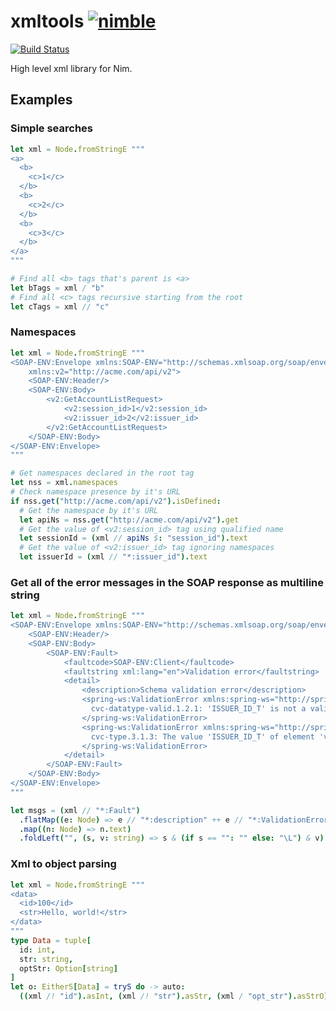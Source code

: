 # xmltools [![nimble](https://raw.githubusercontent.com/yglukhov/nimble-tag/master/nimble.png)](https://github.com/yglukhov/nimble-tag)

[![Build Status](https://travis-ci.org/vegansk/xmltools.svg?branch=master)](https://travis-ci.org/vegansk/xmltools)

High level xml library for Nim.

## Examples ##

### Simple searches ###

```nim
let xml = Node.fromStringE """
<a>
  <b>
    <c>1</c>
  </b>
  <b>
    <c>2</c>
  </b>
  <b>
    <c>3</c>
  </b>
</a>
"""

# Find all <b> tags that's parent is <a>
let bTags = xml / "b"
# Find all <c> tags recursive starting from the root
let cTags = xml // "c"
```

### Namespaces ###

```nim
let xml = Node.fromStringE """
<SOAP-ENV:Envelope xmlns:SOAP-ENV="http://schemas.xmlsoap.org/soap/envelope/"
    xmlns:v2="http://acme.com/api/v2">
    <SOAP-ENV:Header/>
    <SOAP-ENV:Body>
        <v2:GetAccountListRequest>
            <v2:session_id>1</v2:session_id>
            <v2:issuer_id>2</v2:issuer_id>
        </v2:GetAccountListRequest>
    </SOAP-ENV:Body>
</SOAP-ENV:Envelope>
"""

# Get namespaces declared in the root tag
let nss = xml.namespaces
# Check namespace presence by it's URL
if nss.get("http://acme.com/api/v2").isDefined:
  # Get the namespace by it's URL
  let apiNs = nss.get("http://acme.com/api/v2").get
  # Get the value of <v2:session_id> tag using qualified name
  let sessionId = (xml // apiNs $: "session_id").text
  # Get the value of <v2:issuer_id> tag ignoring namespaces
  let issuerId = (xml // "*:issuer_id").text
```

### Get all of the error messages in the SOAP response as multiline string ###

```nim
let xml = Node.fromStringE """
<SOAP-ENV:Envelope xmlns:SOAP-ENV="http://schemas.xmlsoap.org/soap/envelope/">
    <SOAP-ENV:Header/>
    <SOAP-ENV:Body>
        <SOAP-ENV:Fault>
            <faultcode>SOAP-ENV:Client</faultcode>
            <faultstring xml:lang="en">Validation error</faultstring>
            <detail>
                <description>Schema validation error</description>
                <spring-ws:ValidationError xmlns:spring-ws="http://springframework.org/spring-ws">
                  cvc-datatype-valid.1.2.1: 'ISSUER_ID_T' is not a valid value for 'integer'.
                </spring-ws:ValidationError>
                <spring-ws:ValidationError xmlns:spring-ws="http://springframework.org/spring-ws">
                  cvc-type.3.1.3: The value 'ISSUER_ID_T' of element 'v2:issuer_id' is not valid.
                </spring-ws:ValidationError>
            </detail>
        </SOAP-ENV:Fault>
    </SOAP-ENV:Body>
</SOAP-ENV:Envelope>
"""

let msgs = (xml // "*:Fault")
  .flatMap((e: Node) => e // "*:description" ++ e // "*:ValidationError")
  .map((n: Node) => n.text)
  .foldLeft("", (s, v: string) => s & (if s == "": "" else: "\L") & v)
```

### Xml to object parsing ###

```nim
let xml = Node.fromStringE """
<data>
  <id>100</id>
  <str>Hello, world!</str>
</data>
"""
type Data = tuple[
  id: int,
  str: string,
  optStr: Option[string]
]
let o: EitherS[Data] = tryS do -> auto:
  ((xml /! "id").asInt, (xml /! "str").asStr, (xml / "opt_str").asStrO)
```
